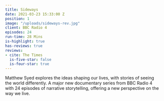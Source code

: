 ```yaml
---
title: Sideways
date: 2021-03-23 15:33:00 Z
position: 1
image: "/uploads/sideways-rev.jpg"
client: BBC Radio 4
episodes: 24
run-time: 28 Mins
is-highlight: true
has-reviews: true
reviews:
- cite: The Times
  is-five-star: false
  is-four-star: true
---
```


Matthew Syed explores the ideas shaping our lives, with stories of seeing the world differently. A major new documentary series from BBC Radio 4 with 24 episodes of narrative storytelling, offering a new perspective on the way we live.